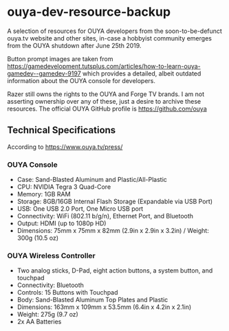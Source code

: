 # ouya-dev-resource-backup
A selection of resources for OUYA developers from the soon-to-be-defunct ouya.tv website and other sites, in-case a hobbyist community emerges from the OUYA shutdown after June 25th 2019.

Button prompt images are taken from https://gamedevelopment.tutsplus.com/articles/how-to-learn-ouya-gamedev--gamedev-9197 which provides a detailed, albeit outdated information about the OUYA console for developers.

Razer still owns the rights to the OUYA and Forge TV brands. I am not asserting ownership over any of these, just a desire to archive these resources. The official OUYA GitHub profile is https://github.com/ouya

## Technical Specifications
According to https://www.ouya.tv/press/

### OUYA Console

* Case: Sand-Blasted Aluminum and Plastic/All-Plastic
* CPU: NVIDIA Tegra 3 Quad-Core
* Memory: 1GB RAM
* Storage: 8GB/16GB Internal Flash Storage (Expandable via USB Port)
* USB: One USB 2.0 Port, One Micro USB port
* Connectivity: WiFi (802.11 b/g/n), Ethernet Port, and Bluetooth
* Output: HDMI (up to 1080p HD)
* Dimensions: 75mm x 75mm x 82mm (2.9in x 2.9in x 3.2in) / Weight: 300g (10.5 oz)

### OUYA Wireless Controller

* Two analog sticks, D-Pad, eight action buttons, a system button, and touchpad
* Connectivity: Bluetooth
* Controls: 15 Buttons with Touchpad
* Body: Sand-Blasted Aluminum Top Plates and Plastic
* Dimensions: 163mm x 109mm x 53.5mm (6.4in x 4.2in x 2.1in)
* Weight: 275g (9.7 oz)
* 2x AA Batteries